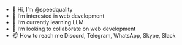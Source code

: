 - 👋 Hi, I’m @speedquality
- 👀 I’m interested in web development
- 🌱 I’m currently learning LLM
- 💞️ I’m looking to collaborate on web development
- 📫 How to reach me Discord, Telegram, WhatsApp, Skype, Slack 

<!---
speedquaility/speedquaility is a ✨ special ✨ repository because its `README.md` (this file) appears on your GitHub profile.
You can click the Preview link to take a look at your changes.
--->
